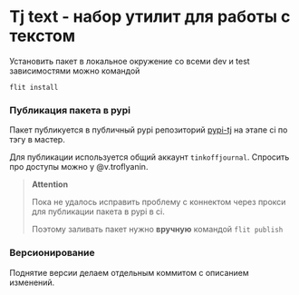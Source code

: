 # Tj text - набор утилит для работы с текстом

Установить пакет в локальное окружение со всеми dev и test зависимостями можно командой

```shell
flit install
```

### Публикация пакета в pypi

Пакет публикуется в публичный pypi репозиторий 
[pypi-tj](https://pypi.org/project/tj-text/) на этапе ci по тэгу в мастер.

Для публикации используется общий аккаунт `tinkoffjournal`. 
Спросить про доступы можно у @v.troflyanin.

> **Attention**
> 
> Пока не удалось исправить проблему с коннектом через прокси 
> для публикации пакета в pypi в ci. 
> 
> Поэтому заливать пакет нужно **вручную** командой `flit publish`


### Версионирование

Поднятие версии делаем отдельным коммитом с описанием изменений.